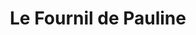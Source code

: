 ---
title: "Le Fournil de Pauline"
url: /saint-andre-de-sangonis/le-fournil-de-pauline/
shop: Bäckerei
---